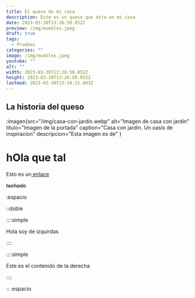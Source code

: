 ```yaml
---
title: El queso de mi casa
description: Este es un queso que esta en mi casa
date: 2023-03-30T13:26:50.052Z
preview: /img/muebles.jpeg
draft: true
tags:
  - Pruebas
categories: ""
image: /img/muebles.jpeg
youtube: ""
alt: ""
width: 2023-03-30T13:26:50.052Z
height: 2023-03-30T13:26:50.052Z
lastmod: 2023-03-30T13:34:31.603Z
---
```


## La historia del queso

:imagen{src="/img/casa-con-jardin.webp" alt="Imagen de casa con jardin" titulo="Imagen de la portada" caption="Casa con jardin.  Un oasis de inspiracion" descripcion="Esta imagen es de" }


# hOla que tal

Esto es un[ enlace](https://atinteriorismo.com)

~~tachado~~

:espacio

::doble

 ::::simple

 Hola soy de izquirdas

 ::::

 ::::simple

 Este es el contenido de la derecha

 ::::

::
:espacio

